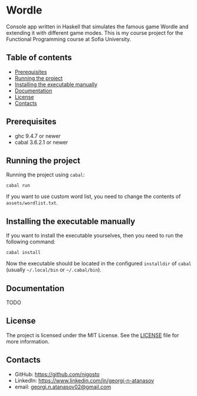 # Wordle
Console app written in Haskell that simulates the famous game Wordle and extending it with different game modes. This is my course project for the Functional Programming course at Sofia University.

## Table of contents
- [Prerequisites](#prerequisites)
- [Running the project](#running-the-project)
- [Installing the executable manually](#installing-the-executable-manually)
- [Documentation](#documentation)
- [License](#license)
- [Contacts](#contacts)

## Prerequisites
- ghc 9.4.7 or newer
- cabal 3.6.2.1 or newer

## Running the project
Running the project using `cabal`:
```shell
cabal run
```

If you want to use custom word list, you need to change the contents of `assets/wordlist.txt`.

## Installing the executable manually
If you want to install the executable yourselves, then you need to run the following command:
```shell
cabal install
```

Now the executable should be located in the configured `installdir` of `cabal` (usually `~/.local/bin` or `~/.cabal/bin`).

## Documentation
TODO

## License
The project is licensed under the MIT License. See the [LICENSE](./LICENSE) file for more information.
## Contacts
- GitHub: https://github.com/nigosto
- LinkedIn: https://www.linkedin.com/in/georgi-n-atanasov
- email: georgi.n.atanasov02@gmail.com